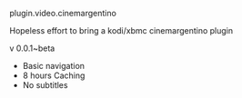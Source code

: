 plugin.video.cinemargentino

Hopeless effort to bring a kodi/xbmc cinemargentino plugin

v 0.0.1~beta

* Basic navigation
* 8 hours Caching
* No subtitles
